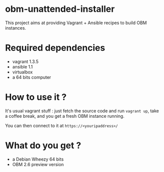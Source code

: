 obm-unattended-installer
========================

This project aims at providing Vagrant + Ansible recipes to build OBM instances.

Required dependencies
========================

* vagrant 1.3.5
* ansible 1.1
* virtualbox
* a 64 bits computer

How to use it ?
========================

It's usual vagrant stuff : just fetch the source code and run `vagrant up`, 
take a coffee break, and you get a fresh OBM instance running.

You can then connect to it at `https://<youripaddress>/`

What do you get ?
========================

* a Debian Wheezy 64 bits
* OBM 2.6 preview version
